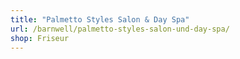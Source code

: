```yaml
---
title: "Palmetto Styles Salon & Day Spa"
url: /barnwell/palmetto-styles-salon-und-day-spa/
shop: Friseur
---
```

